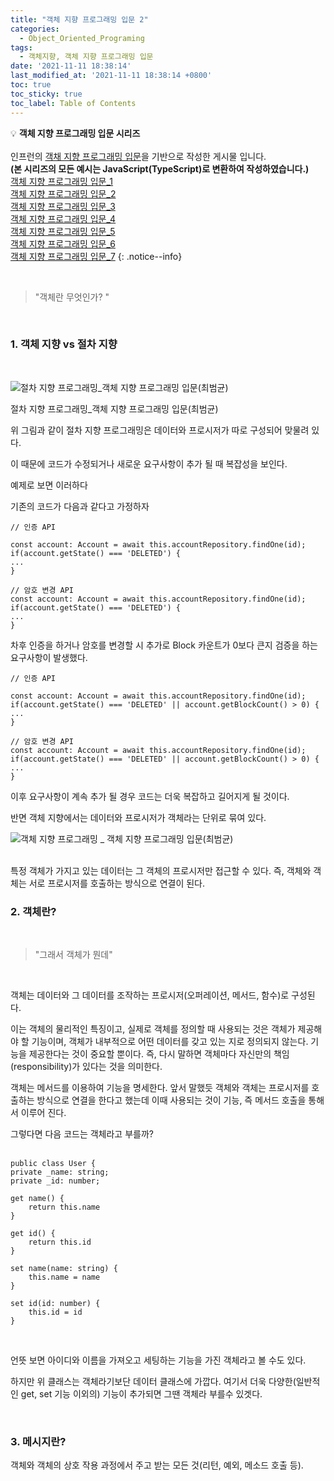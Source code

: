 ```yaml
---
title: "객체 지향 프로그래밍 입문 2"
categories:
  - Object_Oriented_Programing
tags:
  - 객체지향, 객체 지향 프로그래밍 입문
date: '2021-11-11 18:38:14'
last_modified_at: '2021-11-11 18:38:14 +0800'
toc: true
toc_sticky: true
toc_label: Table of Contents
---
```

💡 **객체 지향 프로그래밍 입문 시리즈**
<br><br> 인프런의 [객채 지향 프로그래밍 입문](https://www.inflearn.com/course/%EA%B0%9D%EC%B2%B4-%EC%A7%80%ED%96%A5-%ED%94%84%EB%A1%9C%EA%B7%B8%EB%9E%98%EB%B0%8D-%EC%9E%85%EB%AC%B8)을 기반으로 작성한 게시물 입니다.
<br> **(본 시리즈의 모든 예시는 JavaScript(TypeScript)로 변환하여 작성하였습니다.)**
<br> [객체 지향 프로그래밍 입문_1](https://kljopu.github.io/%EA%B0%9D%EC%B2%B4%EC%A7%80%ED%96%A5/oop_start_1/)
<br> [객체 지향 프로그래밍 입문_2](https://kljopu.github.io/%EA%B0%9D%EC%B2%B4%EC%A7%80%ED%96%A5/oop_start_2/)
<br> [객체 지향 프로그래밍 입문_3](https://www.notion.so/_3-9700449fc30c44cc85016510c08e8fff)
<br> [객체 지향 프로그래밍 입문_4](https://www.notion.so/_4-9fac4cd90869468eba6bac00971b2d8b)
<br> [객체 지향 프로그래밍 입문_5](https://www.notion.so/_5-88bcb5aafa0f45d08d30dcc76c73f409)
<br> [객체 지향 프로그래밍 입문_6](https://www.notion.so/_6-94e2069712f04ecd8c59871b0709b6ce)
<br> [객체 지향 프로그래밍 입문_7](https://www.notion.so/_7-35065f3f7f65490cada89ccfe6825d28)
{: .notice--info}

<br>

> "객체란 무엇인가? "
> 
<br>

### 1. 객체 지향 vs 절차 지향
<br>

![절차 지향 프로그래밍_객체 지향 프로그래밍 입문(최범균)](https://s3-us-west-2.amazonaws.com/secure.notion-static.com/5a0550c9-ad57-4a22-bbb4-f60063929a39/스크린샷_2021-10-26_오후_11.35.40.png)
<br>

절차 지향 프로그래밍_객체 지향 프로그래밍 입문(최범균)

위 그림과 같이 절차 지향 프로그래밍은 데이터와 프로시저가 따로 구성되어 맞물려 있다.

이 때문에 코드가 수정되거나 새로운 요구사항이 추가 될 때 복잡성을 보인다.

예제로 보면 이러하다

기존의 코드가 다음과 같다고 가정하자

```tsx
// 인증 API

const account: Account = await this.accountRepository.findOne(id);
if(account.getState() === 'DELETED') {
...
}

// 암호 변경 API
const account: Account = await this.accountRepository.findOne(id);
if(account.getState() === 'DELETED') {
...
}
```

차후 인증을 하거나 암호를 변경할 시 추가로 Block 카운트가 0보다 큰지 검증을 하는 요구사항이 발생했다.

```tsx
// 인증 API

const account: Account = await this.accountRepository.findOne(id);
if(account.getState() === 'DELETED' || account.getBlockCount() > 0) {
...
}

// 암호 변경 API
const account: Account = await this.accountRepository.findOne(id);
if(account.getState() === 'DELETED' || account.getBlockCount() > 0) {
...
}
```

이후 요구사항이 계속 추가 될 경우 코드는 더욱 복잡하고 길어지게 될 것이다.

반면 객체 지향에서는 데이터와 프로시저가 객체라는 단위로 묶여 있다.

![객체 지향 프로그래밍 _ 객체 지향 프로그래밍 입문(최범균)](https://s3-us-west-2.amazonaws.com/secure.notion-static.com/04062e8e-7b61-41ee-b764-446d9b7522ca/스크린샷_2021-10-26_오후_11.40.08.png)
<br>
<br>



특정 객체가 가지고 있는 데이터는 그 객체의 프로시저만 접근할 수 있다. 즉, 객체와 객체는 서로 프로시저를 호출하는 방식으로 연결이 된다.
<br>

### 2. 객체란?
<br>

> "그래서 객체가 뭔데"
> 
<br>

객체는 데이터와 그 데이터를 조작하는 프로시저(오퍼레이션, 메서드, 함수)로 구성된다. 

이는 객체의 물리적인 특징이고,  실제로 객체를 정의할 때 사용되는 것은 객체가 제공해야 할 기능이며, 객체가 내부적으로 어떤 데이터를 갖고 있는 지로 정의되지 않는다. 기능을 제공한다는 것이 중요할 뿐이다. 즉, 다시 말하면 객체마다 자신만의 책임(responsibility)가 있다는 것을 의미한다.

객체는 메서드를 이용하여 기능을 명세한다. 앞서 말했듯 객체와 객체는 프로시저를 호출하는 방식으로 연결을 한다고 했는데 이때 사용되는 것이 기능, 즉 메서드 호출을 통해서 이루어 진다.

그렇다면 다음 코드는 객체라고 부를까?
<br><br>


```tsx
public class User {
private _name: string;
private _id: number;

get name() {
	return this.name
}

get id() {
	return this.id
}

set name(name: string) {
	this.name = name
}

set id(id: number) {
	this.id = id
}
```

<br>


언뜻 보면 아이디와 이름을 가져오고 세팅하는 기능을 가진 객체라고 볼 수도 있다.

하지만 위 클래스는 객체라기보단 데이터 클래스에 가깝다. 여기서 더욱 다양한(일반적인 get, set 기능 이외의) 기능이 추가되면 그땐 객체라 부를수 있겟다.

<br>

### 3. 메시지란?

객체와 객체의 상호 작용 과정에서 주고 받는 모든 것(리턴, 예외, 메소드 호출 등).



